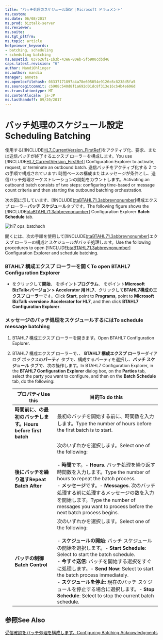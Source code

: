 ```yaml
---
title: "バッチ処理のスケジュール設定 |Microsoft ドキュメント"
ms.custom: 
ms.date: 06/08/2017
ms.prod: biztalk-server
ms.reviewer: 
ms.suite: 
ms.tgt_pltfrm: 
ms.topic: article
helpviewer_keywords:
- batching, scheduling
- scheduling batching
ms.assetid: 037626f1-1b3b-43e6-80eb-5fb900cdbd46
caps.latest.revision: "6"
author: MandiOhlinger
ms.author: mandia
manager: anneta
ms.openlocfilehash: 08337171897a4a78e605054e9126e8c8238d5fa5
ms.sourcegitcommit: cb908c540d8f1a692d01dc8f313e16cb4b4e696d
ms.translationtype: MT
ms.contentlocale: ja-JP
ms.lasthandoff: 09/20/2017
---
```

# <a name="scheduling-batching"></a><span data-ttu-id="25000-102">バッチ処理のスケジュール設定</span><span class="sxs-lookup"><span data-stu-id="25000-102">Scheduling Batching</span></span>
<span data-ttu-id="25000-103">使用する[!INCLUDE[HL7_CurrentVersion_FirstRef](../../includes/hl7-currentversion-firstref-md.md)]をアクティブ化、要求、または送信バッチが終了するエクスプ ローラーを構成します。</span><span class="sxs-lookup"><span data-stu-id="25000-103">You use [!INCLUDE[HL7_CurrentVersion_FirstRef](../../includes/hl7-currentversion-firstref-md.md)] Configuration Explorer to activate, request, or terminate an outbound batch.</span></span> <span data-ttu-id="25000-104">送信バッチをアクティブ化する 2 つの手順で構成されています: 時間ベースの構成またはメッセージが条件とし、送信バッチ処理オーケストレーションの開始をカウントします。</span><span class="sxs-lookup"><span data-stu-id="25000-104">Activating an outbound batch consists of two steps: configuring time-based or message count criteria and then starting the outbound batching orchestration.</span></span>  
  
 <span data-ttu-id="25000-105">次の図に示しています、[!INCLUDE[btaBTAHL71.3abbrevnonumber](../../includes/btabtahl71-3abbrevnonumber-md.md)]構成エクスプ ローラー**バッチ スケジュール**タブです。</span><span class="sxs-lookup"><span data-stu-id="25000-105">The following figure shows the [!INCLUDE[btaBTAHL71.3abbrevnonumber](../../includes/btabtahl71-3abbrevnonumber-md.md)] Configuration Explorer **Batch Schedule** tab.</span></span>  
  
 ![](../../adapters-and-accelerators/accelerator-hl7/media/hl7-ops-batchsch.gif "hl7_ops_batchsch")  
  
 <span data-ttu-id="25000-106">開くには、次の手順を使用して[!INCLUDE[btaBTAHL71.3abbrevnonumber](../../includes/btabtahl71-3abbrevnonumber-md.md)]エクスプ ローラーの構成とスケジュールがバッチ処理します。</span><span class="sxs-lookup"><span data-stu-id="25000-106">Use the following procedures to open [!INCLUDE[btaBTAHL71.3abbrevnonumber](../../includes/btabtahl71-3abbrevnonumber-md.md)] Configuration Explorer and schedule batching.</span></span>  
  
### <a name="to-open-btahl7-configuration-explorer"></a><span data-ttu-id="25000-107">BTAHL7 構成エクスプ ローラーを開く</span><span class="sxs-lookup"><span data-stu-id="25000-107">To open BTAHL7 Configuration Explorer</span></span>  
  
-   <span data-ttu-id="25000-108">をクリックして**開始**、 をポイント**プログラム**、 をポイント**Microsoft BizTalk\<バージョン > Accelerator 用 HL7**、クリックして**BTAHL7構成のエクスプ ローラー**です。</span><span class="sxs-lookup"><span data-stu-id="25000-108">Click **Start**, point to **Programs**, point to **Microsoft BizTalk \<version> Accelerator for HL7**, and then click **BTAHL7 Configuration Explorer**.</span></span>  
  
### <a name="to-schedule-message-batching"></a><span data-ttu-id="25000-109">メッセージのバッチ処理をスケジュールするには</span><span class="sxs-lookup"><span data-stu-id="25000-109">To schedule message batching</span></span>  
  
1.  <span data-ttu-id="25000-110">BTAHL7 構成エクスプ ローラーを開きます。</span><span class="sxs-lookup"><span data-stu-id="25000-110">Open BTAHL7 Configuration Explorer.</span></span>  
  
2.  <span data-ttu-id="25000-111">BTAHL7 構成エクスプ ローラーで、、 **BTAHL7 構成エクスプ ローラー**ダイアログ ボックスの**パーティ** タブで、構成するパーティを選択し、**バッチ スケジュール**  タブで、次の操作します。</span><span class="sxs-lookup"><span data-stu-id="25000-111">In BTAHL7 Configuration Explorer, in the **BTAHL7 Configuration Explorer** dialog box, on the **Parties** tab, select the party you want to configure, and then on the **Batch Schedule** tab, do the following:</span></span>  
  
    |<span data-ttu-id="25000-112">プロパティ</span><span class="sxs-lookup"><span data-stu-id="25000-112">Use this</span></span>|<span data-ttu-id="25000-113">目的</span><span class="sxs-lookup"><span data-stu-id="25000-113">To do this</span></span>|  
    |--------------|----------------|  
    |<span data-ttu-id="25000-114">**時間前に、の最初のバッチします。**</span><span class="sxs-lookup"><span data-stu-id="25000-114">**Hours before first batch**</span></span>|<span data-ttu-id="25000-115">最初のバッチを開始する前に、時間数を入力します。</span><span class="sxs-lookup"><span data-stu-id="25000-115">Type the number of hours before the first batch is to start.</span></span>|  
    |<span data-ttu-id="25000-116">**後にバッチを繰り返す**</span><span class="sxs-lookup"><span data-stu-id="25000-116">**Repeat Batch After**</span></span>|<span data-ttu-id="25000-117">次のいずれかを選択します。</span><span class="sxs-lookup"><span data-stu-id="25000-117">Select one of the following:</span></span><br /><br /> <span data-ttu-id="25000-118">-   **時間**です。</span><span class="sxs-lookup"><span data-stu-id="25000-118">-   **Hours**.</span></span> <span data-ttu-id="25000-119">バッチ処理を繰り返す時間数を入力します。</span><span class="sxs-lookup"><span data-stu-id="25000-119">Type the number of hours to repeat the batch process.</span></span><br /><span data-ttu-id="25000-120">-   **メッセージ**です。</span><span class="sxs-lookup"><span data-stu-id="25000-120">-   **Messages**.</span></span> <span data-ttu-id="25000-121">次のバッチ処理する前に処理するメッセージの数を入力を開始します。</span><span class="sxs-lookup"><span data-stu-id="25000-121">Type the number of messages you want to process before the next batch process begins.</span></span>|  
    |<span data-ttu-id="25000-122">**バッチの制御**</span><span class="sxs-lookup"><span data-stu-id="25000-122">**Batch Control**</span></span>|<span data-ttu-id="25000-123">次のいずれかを選択します。</span><span class="sxs-lookup"><span data-stu-id="25000-123">Select one of the following:</span></span><br /><br /> <span data-ttu-id="25000-124">-   **スケジュールの開始**: バッチ スケジュールの開始を選択します。</span><span class="sxs-lookup"><span data-stu-id="25000-124">-   **Start Schedule**: Select to start the batch schedule.</span></span><br /><span data-ttu-id="25000-125">-   **今すぐ送信**: バッチを開始する選択をすぐに処理します。</span><span class="sxs-lookup"><span data-stu-id="25000-125">-   **Send Now**: Select to start the batch process immediately.</span></span><br /><span data-ttu-id="25000-126">-   **スケジュールを停止**: 現在のバッチ スケジュールを停止する場合に選択します。</span><span class="sxs-lookup"><span data-stu-id="25000-126">-   **Stop Schedule**: Select to stop the current batch schedule.</span></span>|  
  
## <a name="see-also"></a><span data-ttu-id="25000-127">参照</span><span class="sxs-lookup"><span data-stu-id="25000-127">See Also</span></span>  
 [<span data-ttu-id="25000-128">受信確認をバッチ処理を構成します。</span><span class="sxs-lookup"><span data-stu-id="25000-128">Configuring Batching Acknowledgments</span></span>](../../adapters-and-accelerators/accelerator-hl7/configuring-batching-acknowledgments.md)